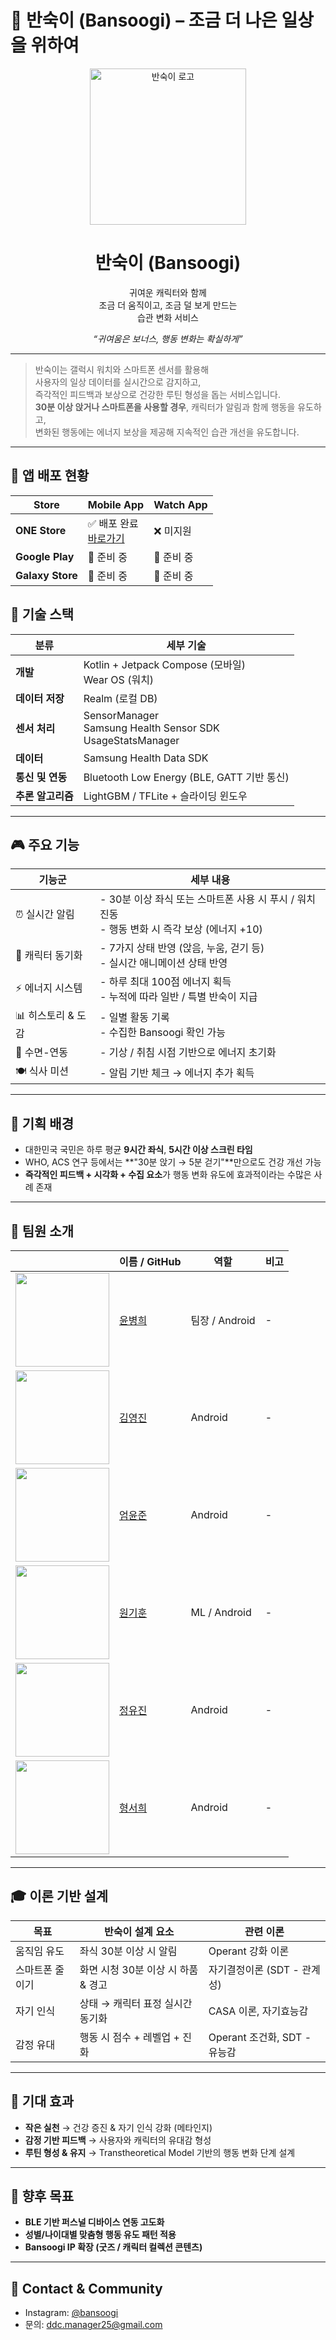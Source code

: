 # 🥚 반숙이 (Bansoogi) – 조금 더 나은 일상을 위하여

<p align="center">
  <img src="https://github.com/user-attachments/assets/cdd28192-9f08-4397-974d-ed5e28e31c70" width="250" alt="반숙이 로고"/>
</p>

<h1 align="center"> 반숙이 (Bansoogi)</h1>
<p align="center">
  귀여운 캐릭터와 함께<br>
  조금 더 움직이고, 조금 덜 보게 만드는<br>
  습관 변화 서비스
</p>

<p align="center">
  <i>“귀여움은 보너스, 행동 변화는 확실하게”</i>
</p>

---

> 반숙이는 갤럭시 워치와 스마트폰 센서를 활용해  
> 사용자의 일상 데이터를 실시간으로 감지하고,  
> 즉각적인 피드백과 보상으로 건강한 루틴 형성을 돕는 서비스입니다.  
> **30분 이상 앉거나 스마트폰을 사용할 경우**, 캐릭터가 알림과 함께 행동을 유도하고,  
> 변화된 행동에는 에너지 보상을 제공해 지속적인 습관 개선을 유도합니다.

---



## 🚀 앱 배포 현황

| Store | Mobile App | Watch App |
|--------|------------|----------|
| **ONE Store** | ✅ 배포 완료<br>[바로가기](https://m.onestore.co.kr/ko-kr/apps/appsDetail.omp?prodId=0001000633) | ❌ 미지원 |
| **Google Play** | 🔧 준비 중 | 🔧 준비 중 |
| **Galaxy Store** | 🔧 준비 중 | 🔧 준비 중 |


## 🔧 기술 스택

| 분류 | 세부 기술 |
|------|-----------|
| **개발** | Kotlin + Jetpack Compose (모바일)<br>Wear OS (워치) |
| **데이터 저장** | Realm (로컬 DB) |
| **센서 처리** | SensorManager<br>Samsung Health Sensor SDK<br>UsageStatsManager |
| **데이터** | Samsung Health Data SDK |
| **통신 및 연동** | Bluetooth Low Energy (BLE, GATT 기반 통신) |
| **추론 알고리즘** | LightGBM / TFLite + 슬라이딩 윈도우 |


---

## 🎮 주요 기능

| 기능군 | 세부 내용 |
|--------|----------|
| ⏰ 실시간 알림 | - 30분 이상 좌식 또는 스마트폰 사용 시 푸시 / 워치 진동<br>- 행동 변화 시 즉각 보상 (에너지 +10) |
| 🐥 캐릭터 동기화 | - 7가지 상태 반영 (앉음, 누움, 걷기 등)<br>- 실시간 애니메이션 상태 반영 |
| ⚡ 에너지 시스템 | - 하루 최대 100점 에너지 획득<br>- 누적에 따라 일반 / 특별 반숙이 지급 |
| 📊 히스토리 & 도감 | - 일별 활동 기록<br>- 수집한 Bansoogi 확인 가능 |
| 🌙 수면-연동 | - 기상 / 취침 시점 기반으로 에너지 초기화 |
| 🍽 식사 미션 | - 알림 기반 체크 → 에너지 추가 획득 |

---

## 🎯 기획 배경

- 대한민국 국민은 하루 평균 **9시간 좌식**, **5시간 이상 스크린 타임**
- WHO, ACS 연구 등에서는 **"30분 앉기 → 5분 걷기"**만으로도 건강 개선 가능
- **즉각적인 피드백 + 시각화 + 수집 요소**가 행동 변화 유도에 효과적이라는 수많은 사례 존재

---

## 👥 팀원 소개

|  | 이름 / GitHub | 역할 | 비고 |
|--|----------------|------|------|
| <img src="https://avatars.githubusercontent.com/u/77507952?v=4" width="150"/> | [윤병희](https://github.com/username1) | 팀장 / Android | - |
| <img src="" width="150"/> | [김영진](https://github.com/haochaen73) | Android | - |
| <img src="" width="150"/> | [엄윤준](https://github.com/june2301) | Android | - |
| <img src="" width="150"/> | [원기훈](https://github.com/nOOne-is-hier) | ML / Android | - |
| <img src="" width="150"/> | [정유진](https://github.com/jjuj99) | Android | - |
| <img src="https://github.com/user-attachments/assets/9b6ddbe0-f741-469b-87a2-d6a6f0977f56" width="150"/> | [형서희](https://github.com/Seohui-Hyung) | Android | - |

---

## 🎓 이론 기반 설계

| 목표 | 반숙이 설계 요소 | 관련 이론 |
|------|------------------|-----------|
| 움직임 유도 | 좌식 30분 이상 시 알림 | Operant 강화 이론 |
| 스마트폰 줄이기 | 화면 시청 30분 이상 시 하품 & 경고 | 자기결정이론 (SDT - 관계성) |
| 자기 인식 | 상태 → 캐릭터 표정 실시간 동기화 | CASA 이론, 자기효능감 |
| 감정 유대 | 행동 시 점수 + 레벨업 + 진화 | Operant 조건화, SDT - 유능감 |

---

## 🧠 기대 효과

- **작은 실천** → 건강 증진 & 자기 인식 강화 (메타인지)
- **감정 기반 피드백** → 사용자와 캐릭터의 유대감 형성
- **루틴 형성 & 유지** → Transtheoretical Model 기반의 행동 변화 단계 설계

---

## 🚀 향후 목표

- **BLE 기반 퍼스널 디바이스 연동 고도화**
- **성별/나이대별 맞춤형 행동 유도 패턴 적용**
- **Bansoogi IP 확장 (굿즈 / 캐릭터 컬렉션 콘텐츠)**

---

## 💌 Contact & Community
- Instagram: [@bansoogi](https://www.instagram.com/bansoogi?igsh=ZHl4cDZ1YnljczBy)
- 문의: ddc.manager25@gmail.com
